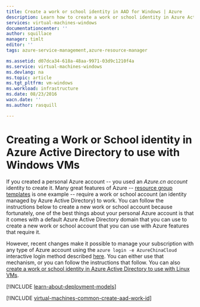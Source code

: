 ```yaml
---
title: Create a work or school identity in AAD for Windows | Azure
description: Learn how to create a work or school identity in Azure Active Directory to use with your Windows virtual machines.
services: virtual-machines-windows
documentationcenter: ''
author: squillace
manager: timlt
editor: ''
tags: azure-service-management,azure-resource-manager

ms.assetid: d07dca34-618a-48aa-9971-03d9c1210f4a
ms.service: virtual-machines-windows
ms.devlang: na
ms.topic: article
ms.tgt_pltfrm: vm-windows
ms.workload: infrastructure
ms.date: 08/23/2016
wacn.date: ''
ms.author: rasquill

---
```

# Creating a Work or School identity in Azure Active Directory to use with Windows VMs
If you created a personal Azure account -- you used an *Azure.cn account* identity to create it. Many great features of Azure -- [resource group templates](../azure-resource-manager/resource-group-overview.md) is one example -- require a work or school account (an identity managed by Azure Active Directory) to work. You can follow the instructions below to create a new work or school account because fortunately, one of the best things about your personal Azure account is that it comes with a default Azure Active Directory domain that you can use to create a new work or school account that you can use with Azure features that require it.

However, recent changes make it possible to manage your subscription with any type of Azure account using the `azure login -e AzureChinaCloud` interactive login method described [here](../xplat-cli-connect.md). You can either use that mechanism, or you can follow the instructions that follow. You can also [create a work or school identity in Azure Active Directory to use with Linux VMs](virtual-machines-linux-create-aad-work-id.md?toc=%2fazure%2fvirtual-machines%2flinux%2ftoc.json).

[!INCLUDE [learn-about-deployment-models](../../includes/learn-about-deployment-models-both-include.md)]

[!INCLUDE [virtual-machines-common-create-aad-work-id](../../includes/virtual-machines-common-create-aad-work-id.md)]